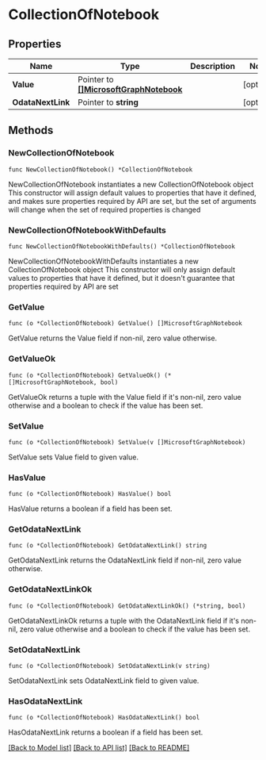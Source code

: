 # CollectionOfNotebook

## Properties

Name | Type | Description | Notes
------------ | ------------- | ------------- | -------------
**Value** | Pointer to [**[]MicrosoftGraphNotebook**](MicrosoftGraphNotebook.md) |  | [optional] 
**OdataNextLink** | Pointer to **string** |  | [optional] 

## Methods

### NewCollectionOfNotebook

`func NewCollectionOfNotebook() *CollectionOfNotebook`

NewCollectionOfNotebook instantiates a new CollectionOfNotebook object
This constructor will assign default values to properties that have it defined,
and makes sure properties required by API are set, but the set of arguments
will change when the set of required properties is changed

### NewCollectionOfNotebookWithDefaults

`func NewCollectionOfNotebookWithDefaults() *CollectionOfNotebook`

NewCollectionOfNotebookWithDefaults instantiates a new CollectionOfNotebook object
This constructor will only assign default values to properties that have it defined,
but it doesn't guarantee that properties required by API are set

### GetValue

`func (o *CollectionOfNotebook) GetValue() []MicrosoftGraphNotebook`

GetValue returns the Value field if non-nil, zero value otherwise.

### GetValueOk

`func (o *CollectionOfNotebook) GetValueOk() (*[]MicrosoftGraphNotebook, bool)`

GetValueOk returns a tuple with the Value field if it's non-nil, zero value otherwise
and a boolean to check if the value has been set.

### SetValue

`func (o *CollectionOfNotebook) SetValue(v []MicrosoftGraphNotebook)`

SetValue sets Value field to given value.

### HasValue

`func (o *CollectionOfNotebook) HasValue() bool`

HasValue returns a boolean if a field has been set.

### GetOdataNextLink

`func (o *CollectionOfNotebook) GetOdataNextLink() string`

GetOdataNextLink returns the OdataNextLink field if non-nil, zero value otherwise.

### GetOdataNextLinkOk

`func (o *CollectionOfNotebook) GetOdataNextLinkOk() (*string, bool)`

GetOdataNextLinkOk returns a tuple with the OdataNextLink field if it's non-nil, zero value otherwise
and a boolean to check if the value has been set.

### SetOdataNextLink

`func (o *CollectionOfNotebook) SetOdataNextLink(v string)`

SetOdataNextLink sets OdataNextLink field to given value.

### HasOdataNextLink

`func (o *CollectionOfNotebook) HasOdataNextLink() bool`

HasOdataNextLink returns a boolean if a field has been set.


[[Back to Model list]](../README.md#documentation-for-models) [[Back to API list]](../README.md#documentation-for-api-endpoints) [[Back to README]](../README.md)


